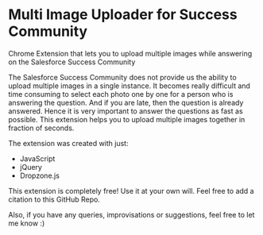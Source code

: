 # Multi Image Uploader for Success Community

Chrome Extension that lets you to upload multiple images while answering on the Salesforce Success Community

The Salesforce Success Community does not provide us the ability to upload multiple images in a single instance. It becomes really difficult and time consuming to select each photo one by one for a person who is answering the question. And if you are late, then the question is already answered. Hence it is very important to answer the questions as fast as possible. This extension helps you to upload multiple images together in fraction of seconds.

The extension was created with just:
* JavaScript
* jQuery
* Dropzone.js

This extension is completely free! Use it at your own will. Feel free to add a citation to this GitHub Repo.

Also, if you have any queries, improvisations or suggestions, feel free to let me know :)
